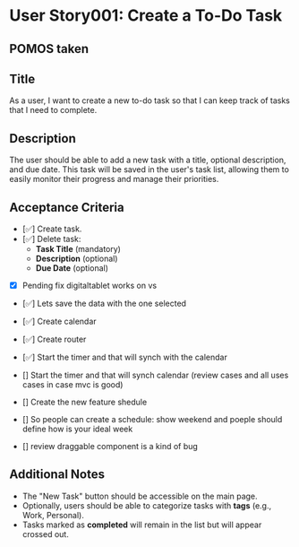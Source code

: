 
# User Story001: Create a To-Do Task

## POMOS taken 

## **Title**
As a user, I want to create a new to-do task so that I can keep track of tasks that I need to complete.

## **Description**
The user should be able to add a new task with a title, optional description, and due date. This task will be saved in the user's task list, allowing them to easily monitor their progress and manage their priorities.

## **Acceptance Criteria**
- [✅] Create task.
- [✅] Delete task:
  - **Task Title** (mandatory)
  - **Description** (optional)
  - **Due Date** (optional)
- [X] Pending fix digitaltablet works on vs
- [✅] Lets save the data with the one selected
- [✅] Create calendar
- [✅] Create router
- [✅] Start the timer and that will synch with the calendar  
- [] Start the timer and that will synch calendar (review cases and all uses cases in case mvc is good)  
- [] Create the new feature shedule
- [] So people can create a schedule: show weekend and poeple should define how is your ideal week 

- [] review draggable component is a kind of bug


## **Additional Notes**
- The "New Task" button should be accessible on the main page.
- Optionally, users should be able to categorize tasks with **tags** (e.g., Work, Personal).
- Tasks marked as **completed** will remain in the list but will appear crossed out.
